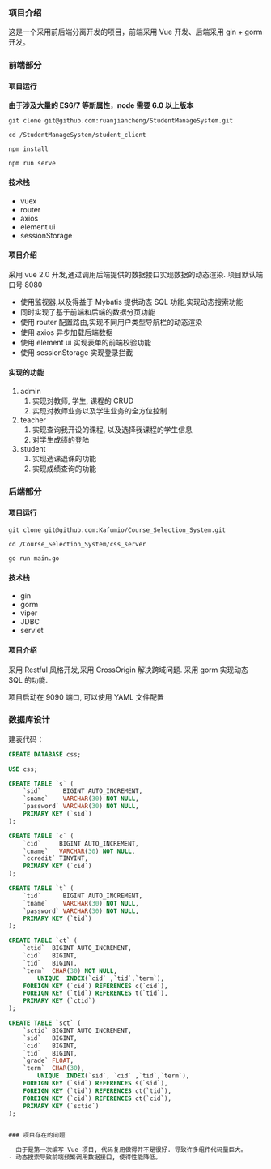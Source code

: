 ### 项目介绍

这是一个采用前后端分离开发的项目，前端采用 Vue 开发、后端采用 gin + gorm 开发。


### 前端部分

#### 项目运行

**由于涉及大量的 ES6/7 等新属性，node 需要 6.0 以上版本**

```shell
git clone git@github.com:ruanjiancheng/StudentManageSystem.git

cd /StudentManageSystem/student_client

npm install

npm run serve
```

#### 技术栈

- vuex
- router
- axios
- element ui
- sessionStorage

#### 项目介绍

采用 vue 2.0 开发,通过调用后端提供的数据接口实现数据的动态渲染. 项目默认端口号 8080

- 使用监视器,以及得益于 Mybatis 提供动态 SQL 功能,实现动态搜索功能
- 同时实现了基于前端和后端的数据分页功能
- 使用 router 配置路由,实现不同用户类型导航栏的动态渲染
- 使用 axios 异步加载后端数据
- 使用 element ui 实现表单的前端校验功能
- 使用 sessionStorage 实现登录拦截

#### 实现的功能

1. admin
   1. 实现对教师, 学生, 课程的 CRUD
   2. 实现对教师业务以及学生业务的全方位控制
2. teacher 
   1. 实现查询我开设的课程, 以及选择我课程的学生信息
   2. 对学生成绩的登陆
3. student
   1. 实现选课退课的功能
   2. 实现成绩查询的功能



### 后端部分

#### 项目运行

```shell
git clone git@github.com:Kafumio/Course_Selection_System.git

cd /Course_Selection_System/css_server

go run main.go
```

#### 技术栈

- gin
- gorm
- viper
- JDBC
- servlet

#### 项目介绍

采用 Restful 风格开发,采用 CrossOrigin 解决跨域问题. 采用 gorm 实现动态 SQL 的功能. 

项目启动在 9090 端口, 可以使用 YAML 文件配置

### 数据库设计

建表代码：

```sql
CREATE DATABASE css;

USE css;

CREATE TABLE `s` (
    `sid`      BIGINT AUTO_INCREMENT,
    `sname`    VARCHAR(30) NOT NULL,
    `password` VARCHAR(30) NOT NULL,
    PRIMARY KEY (`sid`)
);

CREATE TABLE `c` (
    `cid`     BIGINT AUTO_INCREMENT,
    `cname`   VARCHAR(30) NOT NULL,
    `ccredit` TINYINT,
    PRIMARY KEY (`cid`)
);

CREATE TABLE `t` (
    `tid`      BIGINT AUTO_INCREMENT,
    `tname`    VARCHAR(30) NOT NULL,
    `password` VARCHAR(30) NOT NULL,
    PRIMARY KEY (`tid`)
);

CREATE TABLE `ct` (
    `ctid`  BIGINT AUTO_INCREMENT,
    `cid`   BIGINT,
    `tid`   BIGINT,
    `term`  CHAR(30) NOT NULL,
		UNIQUE  INDEX(`cid` ,`tid`,`term`),
    FOREIGN KEY (`cid`) REFERENCES c(`cid`),
    FOREIGN KEY (`tid`) REFERENCES t(`tid`),
    PRIMARY KEY (`ctid`)
);

CREATE TABLE `sct` (
    `sctid` BIGINT AUTO_INCREMENT,
    `sid`   BIGINT,
    `cid`   BIGINT,
    `tid`   BIGINT,
    `grade` FLOAT,
    `term`  CHAR(30),
		UNIQUE  INDEX(`sid`, `cid` ,`tid`,`term`),
    FOREIGN KEY (`sid`) REFERENCES s(`sid`),
    FOREIGN KEY (`tid`) REFERENCES ct(`tid`),
    FOREIGN KEY (`cid`) REFERENCES ct(`cid`),
    PRIMARY KEY (`sctid`)
);


### 项目存在的问题

- 由于是第一次编写 Vue 项目, 代码复用做得并不是很好. 导致许多组件代码量巨大。
- 动态搜索导致前端频繁调用数据接口, 使得性能降低。